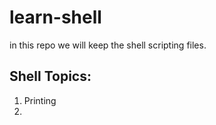# learn-shell

in this repo we will keep the shell scripting files.

Shell Topics:
------------
1. Printing
2. 